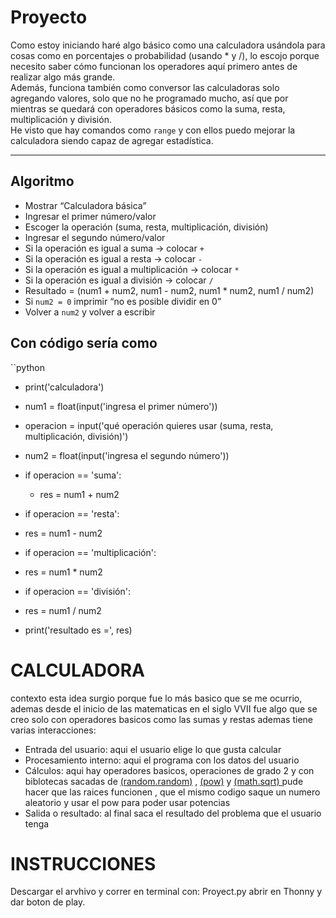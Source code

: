 # Proyecto
Como estoy iniciando haré algo básico como una calculadora usándola para cosas como en porcentajes o probabilidad (usando * y /), lo escojo porque necesito saber cómo funcionan los operadores aquí primero antes de realizar algo más grande.  
Además, funciona también como conversor las calculadoras solo agregando valores, solo que no he programado mucho, así que por mientras se quedará con operadores básicos como la suma, resta, multiplicación y división.  
He visto que hay comandos como `range` y con ellos puedo mejorar la calculadora siendo capaz de agregar estadística.

---

## Algoritmo
- Mostrar “Calculadora básica”  
- Ingresar el primer número/valor  
- Escoger la operación (suma, resta, multiplicación, división)  
- Ingresar el segundo número/valor  
- Si la operación es igual a suma → colocar `+`  
- Si la operación es igual a resta → colocar `-`  
- Si la operación es igual a multiplicación → colocar `*`  
- Si la operación es igual a división → colocar `/`  
- Resultado = (num1 + num2, num1 - num2, num1 * num2, num1 / num2)  
- Si `num2 = 0` imprimir “no es posible dividir en 0”  
- Volver a `num2` y volver a escribir


## Con código sería como

``python
- print('calculadora')
- num1 = float(input('ingresa el primer número'))
- operacion = input('qué operación quieres usar (suma, resta, multiplicación, división)')
- num2 = float(input('ingresa el segundo número'))

- if operacion == 'suma':
  -  res = num1 + num2
- if operacion == 'resta':
 -   res = num1 - num2
- if operacion == 'multiplicación':
 -   res = num1 * num2
- if operacion == 'división':
 -   res = num1 / num2

- print('resultado es =', res)



# CALCULADORA
contexto esta idea surgio porque fue lo más basico que se me ocurrio, ademas desde el inicio de las matematicas en el siglo VVII fue algo que se creo solo con operadores basicos como las sumas y restas 
ademas tiene varias interacciones:
- Entrada del usuario: aqui el usuario elige lo que gusta calcular
- Procesamiento interno: aqui el programa con los datos del usuario 
- Cálculos: aqui hay operadores basicos, operaciones de grado 2 y con biblotecas sacadas de [(random.random)](https://docs.python.org/es/3.13/library/random.html) , [(pow)](https://docs.python.org/3/library/functions.html#pow) y [(math.sqrt) ](https://docs.python.org/3/library/math.html#math.sqrt) pude hacer que las raices funcionen , que el mismo codigo saque un numero aleatorio y usar el pow para poder usar potencias  
- Salida o resultado: al final saca el resultado del problema que el usuario tenga 

# INSTRUCCIONES
Descargar el arvhivo y correr en terminal con:
Proyect.py
abrir en Thonny y dar boton de play.
